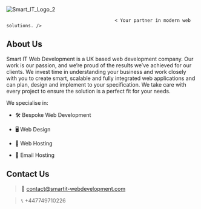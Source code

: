 ![Smart_IT_Logo_2](https://github.com/Smart-IT-Web-Development/.github/assets/151788819/a29c6d06-c9df-4e90-9321-d92326654d83)

                                            < Your partner in modern web solutions. />

## About Us
Smart IT Web Development is a UK based web development company. Our work is our passion, and we’re proud of the results we’ve achieved for our clients. We invest time in understanding your business and work closely with you to create smart, scalable and fully integrated web applications and can plan, design and implement to your specification. We take care with every project to ensure the solution is a perfect fit for your needs.

We specialise in:

* 🛠 Bespoke Web Development

* 🖥 Web Design

* 🚀 Web Hosting

* 📧 Email Hosting


## Contact Us

> 📧 contact@smartit-webdevelopment.com

> 📞 +447749710226
